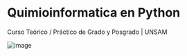 # Quimioinformatica en Python

Curso Teórico / Práctico de Grado y Posgrado | UNSAM

![image](https://github.com/bioinformatica-iib/quimioinformatica/assets/175475/5b7cf2c2-e52b-4e87-b0e7-0f33890c23fe)

